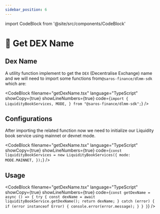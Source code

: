 ```yaml
---
sidebar_position: 6
---
```


import CodeBlock from '@site/src/components/CodeBlock'

# 📜 Get DEX Name

## Dex Name

A utility function implement to get the `DEX` (Decentralise Exchange) name and we will need to import some functions from`@saros-finance/dlmm-sdk` which are:

<CodeBlock
filename="getDexName.tsx"
language="TypeScript"
showCopy={true}
showLineNumbers={true} code={`import {
LiquidityBookServices,
MODE,
} from "@saros-finance/dlmm-sdk";`} />

## Configurations

After importing the related function now we need to initialize our Liquidity book service using mainnet or devnet mode.

<CodeBlock
filename="getDexName.tsx"
language="TypeScript"
showCopy={true}
showLineNumbers={true} code={`const liquidityBookServices = new LiquidityBookServices({
  mode: MODE.MAINNET,
});`} />

## Usage

<CodeBlock
filename="getDexName.tsx"
language="TypeScript"
showCopy={true}
showLineNumbers={true} code={`const getDexName = async () => {
try {
const dexName = await liquidityBookService.getDexName();
return dexName;
} catch (error) {
if (error instanceof Error) {
console.error(error.message);
}
}
}`} />
